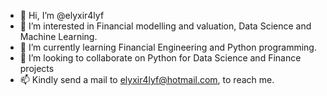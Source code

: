 - 👋 Hi, I’m @elyxir4lyf
- 👀 I’m interested in Financial modelling and valuation, Data Science and Machine Learning.
- 🌱 I’m currently learning Financial Engineering and Python programming.
- 💞️ I’m looking to collaborate on Python for Data Science and Finance projects
- 📫 Kindly send a mail to elyxir4lyf@hotmail.com, to reach me.

<!---
elyxir4lyf/elyxir4lyf is a ✨ special ✨ repository because its `README.md` (this file) appears on your GitHub profile.
You can click the Preview link to take a look at your changes.
--->
